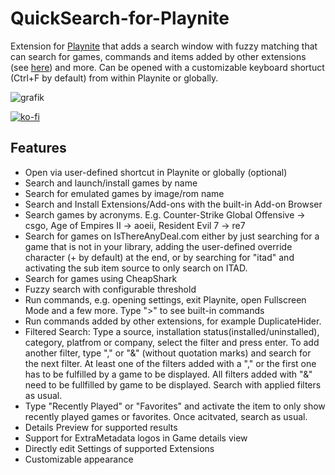# QuickSearch-for-Playnite

Extension for [Playnite](https://github.com/JosefNemec/Playnite) that adds a search window with fuzzy matching that can search for games, commands and items added by other extensions (see [here](https://github.com/felixkmh/QuickSearch-for-Playnite/wiki/Integration-into-other-Extensions)) and more. Can be opened with a customizable keyboard shortuct (Ctrl+F by default) from within Playnite or globally.


![grafik](https://user-images.githubusercontent.com/24227002/166332182-8fa6e28d-078c-4c31-9d56-8d55a2028081.png)

[![ko-fi](https://ko-fi.com/img/githubbutton_sm.svg)](https://ko-fi.com/C1C6CH5IN)

## Features

- Open via user-defined shortcut in Playnite or globally (optional)
- Search and launch/install games by name
- Search for emulated games by image/rom name
- Search and Install Extensions/Add-ons with the built-in Add-on Browser
- Search games by acronyms. E.g. Counter-Strike Global Offensive -> csgo, Age of Empires II -> aoeii, Resident Evil 7 -> re7
- Search for games on IsThereAnyDeal.com either by just searching for a game that is not in your library, adding the user-defined override character (+ by default) at the end, or by searching for "itad" and activating the sub item source to only search on ITAD.
- Search for games using CheapShark
- Fuzzy search with configurable threshold
- Run commands, e.g. opening settings, exit Playnite, open Fullscreen Mode and a few more. Type ">" to see built-in commands
- Run commands added by other extensions, for example DuplicateHider.
- Filtered Search: Type a source, installation status(installed/uninstalled), category, platfrom or company, select the filter and press enter. To add another filter, type "," or "&" (without quotation marks) and search for the next filter. At least one of the filters added with a "," or the first one has to be fulfilled by a game to be displayed. All filters added with "&" need to be fullfilled by game to be displayed. Search with applied filters as usual.
- Type "Recently Played" or "Favorites" and activate the item to only show recently played games or favorites. Once acitvated, search as usual.
- Details Preview for supported results
- Support for ExtraMetadata logos in Game details view
- Directly edit Settings of supported Extensions
- Customizable appearance

